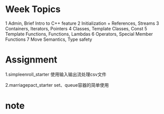 # Week Topics

1 Admin, Brief Intro to C++ feature
2 Initialization + References, Streams
3 Containers, Iterators, Pointers
4 Classes, Template Classes, Const
5 Template Functions, Functions, Lambdas
6 Operators, Special Member Functions
7 Move Semantics, Type safety

# Assignment

1.simpleenroll_starter
使用输入输出流处理csv文件

2.marriagepact_starter
set、queue容器的简单使用

# note
